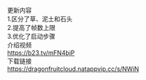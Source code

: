更新内容\
1.区分了草、泥土和石头\
2.提高了帧数上限\
3.优化了启动步骤\
介绍视频\
https://b23.tv/mFN4bjP \
下载链接\
https://dragonfruitcloud.natappvip.cc/s/NWiN
